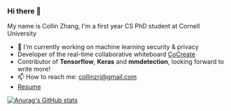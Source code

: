 ### Hi there 👋

My name is Collin Zhang, I'm a first year CS PhD student at Cornell University

- 🔭 I'm currently working on machine learning security & privacy
- Developer of the real-time collaborative whiteboard [CoCreate](https://apps.apple.com/tt/app/cocreate-draw-together/id1548911886)
- Contributor of **Tensorflow**, **Keras** and **mmdetection**, looking forward to write more!
- 📫 How to reach me: collinzrj@gmail.com
- [Resume](https://github.com/collinzrj/collinzrj/blob/main/Ruijie%20Zhang.pdf)

[![Anurag's GitHub stats](https://github-readme-stats.vercel.app/api?username=collinzrj)](https://github.com/anuraghazra/github-readme-stats)
